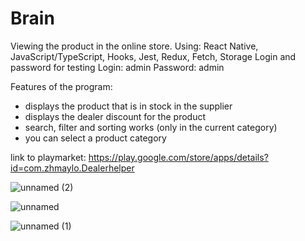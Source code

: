 # Brain
Viewing the product in the online store. 
Using: React Native, JavaScript/TypeScript, Hooks, Jest, Redux, Fetch, Storage
Login and password for testing
Login: admin
Password: admin

Features of the program:
- displays the product that is in stock in the supplier
- displays the dealer discount for the product
- search, filter and sorting works (only in the current category)
- you can select a product category

link to playmarket: https://play.google.com/store/apps/details?id=com.zhmaylo.Dealerhelper


![unnamed (2)](https://user-images.githubusercontent.com/48362951/119609058-a0fa4b00-bdff-11eb-9466-38365d9c6545.jpg)

![unnamed](https://user-images.githubusercontent.com/48362951/119609059-a0fa4b00-bdff-11eb-87f1-1149da471710.jpg)

![unnamed (1)](https://user-images.githubusercontent.com/48362951/119609056-a061b480-bdff-11eb-843f-a763532ba2de.jpg)

